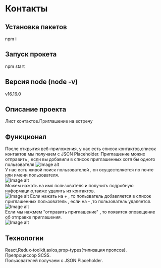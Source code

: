 # Контакты
## Установка пакетов
npm i
## Запуск прокета
npm start
## Версия node (node -v)
v16.16.0
## Описание проекта
Лист контактов.Приглашение на встречу
## Функционал
После открытия веб-приложения, у нас есть список контактов,список контактов мы получаем с JSON Placeholder.
Приглашение можно отправить , если вы добавили в список приглашенных хотя бы одного пользователя
![Image alt](https://github.com/saha23412/imgproj/raw/main/list.jpg)  
   У нас есть живой поиск пользователей , он осуществляется по почте или имени пользователя.   
![Image alt](https://github.com/saha23412/imgproj/raw/main/list1.jpg)  
  Можем нажать на имя пользователя и получить подробную информацию,также удалить из контактов.   
![Image alt](https://github.com/saha23412/imgproj/raw/main/list2.jpg)
  Если нажать на + , то пользватель добавляется в список приглашенных пользователь , если на - ,то пользователь удаляется.
![Image alt](https://github.com/saha23412/imgproj/raw/main/list3.jpg)  
  Если мы нажмем "отправить приглашение" , то появится оповещение об отправке приглашения.  
![Image alt](https://github.com/saha23412/imgproj/raw/main/list4.jpg)

## Технологии 
React,Redux-toolkit,axios,prop-types(типизация пропсов).    
Препроцессор SCSS.  
Пользователей получаем с JSON Placeholder.

